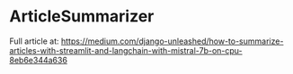 ﻿# ArticleSummarizer

Full article at: https://medium.com/django-unleashed/how-to-summarize-articles-with-streamlit-and-langchain-with-mistral-7b-on-cpu-8eb6e344a636
